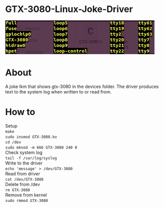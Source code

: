 # GTX-3080-Linux-Joke-Driver

![image](https://github.com/danlove99/GTX-3080-Linux-Joke-Driver/blob/master/gtx3080.png)

# About 

A joke lkm that shows gtx-3080 in the devices folder. The driver produces text to the system log when written to or read from. 

# How to
Setup<br/>
`make`<br/>
`sudo insmod GTX-3080.ko`<br/>
`cd /dev`<br/>
`sudo mknod -m 666 GTX-3080 240 0`<br/>
Check system log<br/>
`tail -f /var/log/syslog`<br/>
Write to the driver<br/>
`echo 'message' > /dev/GTX-3080`<br/>
Read from driver<br/>
`cat /dev/GTX-3080`<br/>
Delete from /dev<br/>
`rm GTX-3080`<br/>
Remove from kernel<br/>
`sudo rmmod GTX-3080`<br/>
